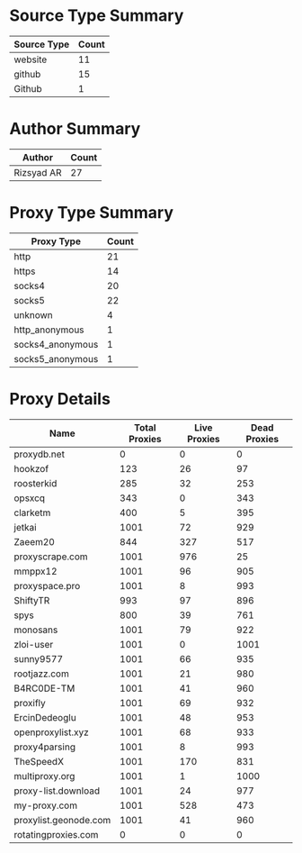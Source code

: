 # Source Type Summary

| Source Type | Count |
|-------------|-------|
| website | 11 |
| github | 15 |
| Github | 1 |


# Author Summary

| Author | Count |
|--------|-------|
| Rizsyad AR | 27 |


# Proxy Type Summary

| Proxy Type | Count |
|------------|-------|
| http | 21 |
| https | 14 |
| socks4 | 20 |
| socks5 | 22 |
| unknown | 4 |
| http_anonymous | 1 |
| socks4_anonymous | 1 |
| socks5_anonymous | 1 |


# Proxy Details

| Name | Total Proxies | Live Proxies | Dead Proxies |
|------|---------------|--------------|---------------|
| proxydb.net | 0 | 0 | 0 |
| hookzof | 123 | 26 | 97 |
| roosterkid | 285 | 32 | 253 |
| opsxcq | 343 | 0 | 343 |
| clarketm | 400 | 5 | 395 |
| jetkai | 1001 | 72 | 929 |
| Zaeem20 | 844 | 327 | 517 |
| proxyscrape.com | 1001 | 976 | 25 |
| mmppx12 | 1001 | 96 | 905 |
| proxyspace.pro | 1001 | 8 | 993 |
| ShiftyTR | 993 | 97 | 896 |
| spys | 800 | 39 | 761 |
| monosans | 1001 | 79 | 922 |
| zloi-user | 1001 | 0 | 1001 |
| sunny9577 | 1001 | 66 | 935 |
| rootjazz.com | 1001 | 21 | 980 |
| B4RC0DE-TM | 1001 | 41 | 960 |
| proxifly | 1001 | 69 | 932 |
| ErcinDedeoglu | 1001 | 48 | 953 |
| openproxylist.xyz | 1001 | 68 | 933 |
| proxy4parsing | 1001 | 8 | 993 |
| TheSpeedX | 1001 | 170 | 831 |
| multiproxy.org | 1001 | 1 | 1000 |
| proxy-list.download | 1001 | 24 | 977 |
| my-proxy.com | 1001 | 528 | 473 |
| proxylist.geonode.com | 1001 | 41 | 960 |
| rotatingproxies.com | 0 | 0 | 0 |
